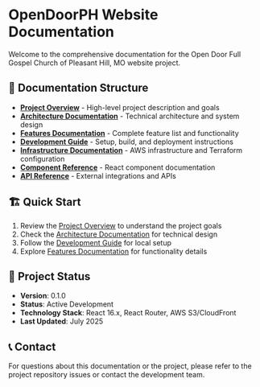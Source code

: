 # OpenDoorPH Website Documentation

Welcome to the comprehensive documentation for the Open Door Full Gospel Church of Pleasant Hill, MO website project.

## 📖 Documentation Structure

- **[Project Overview](./project-overview.md)** - High-level project description and goals
- **[Architecture Documentation](./architecture.md)** - Technical architecture and system design
- **[Features Documentation](./features.md)** - Complete feature list and functionality
- **[Development Guide](./development-guide.md)** - Setup, build, and deployment instructions
- **[Infrastructure Documentation](./infrastructure.md)** - AWS infrastructure and Terraform configuration
- **[Component Reference](./components.md)** - React component documentation
- **[API Reference](./api-reference.md)** - External integrations and APIs

## 🏗️ Quick Start

1. Review the [Project Overview](./project-overview.md) to understand the project goals
2. Check the [Architecture Documentation](./architecture.md) for technical design
3. Follow the [Development Guide](./development-guide.md) for local setup
4. Explore [Features Documentation](./features.md) for functionality details

## 🚀 Project Status

- **Version**: 0.1.0
- **Status**: Active Development
- **Technology Stack**: React 16.x, React Router, AWS S3/CloudFront
- **Last Updated**: July 2025

## 📞 Contact

For questions about this documentation or the project, please refer to the project repository issues or contact the development team.
